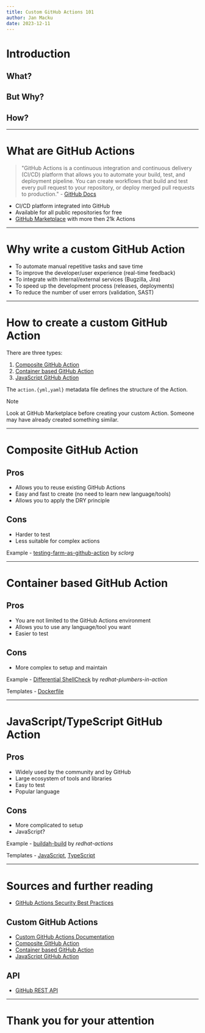 ```yaml
---
title: Custom GitHub Actions 101
author: Jan Macku
date: 2023-12-11
---
```


# Introduction

## What?

## But Why?

## How?

---

# What are GitHub Actions

> "GitHub Actions is a continuous integration and continuous delivery (CI/CD) platform that allows you to automate your build, test, and deployment pipeline. You can create workflows that build and test every pull request to your repository, or deploy merged pull requests to production." - [GitHub Docs](https://docs.github.com/en/actions/learn-github-actions/understanding-github-actions#overview)

- CI/CD platform integrated into GitHub
- Available for all public repositories for free
- [GitHub Marketplace](https://github.com/marketplace?category=&query=&type=actions&verification=) with more then 21k Actions

---

# Why write a custom GitHub Action

- To automate manual repetitive tasks and save time
- To improve the developer/user experience (real-time feedback)
- To integrate with internal/external services (Bugzilla, Jira)
- To speed up the development process (releases, deployments)
- To reduce the number of user errors (validation, SAST)

---

# How to create a custom GitHub Action

There are three types:

1. [Composite GitHub Action](https://docs.github.com/en/actions/creating-actions/about-custom-actions#composite-actions)
2. [Container based GitHub Action](https://docs.github.com/en/actions/creating-actions/about-custom-actions#docker-container-actions)
3. [JavaScript GitHub Action](https://docs.github.com/en/actions/creating-actions/about-custom-actions#javascript-actions)

The `action.{yml,yaml}` metadata file defines the structure of the Action.

> [!NOTE]
> Look at GitHub Marketplace before creating your custom Action. Someone may have already created something similar.

---

# Composite GitHub Action

## Pros

- Allows you to reuse existing GitHub Actions
- Easy and fast to create (no need to learn new language/tools)
- Allows you to apply the DRY principle

## Cons

- Harder to test
- Less suitable for complex actions

Example - [testing-farm-as-github-action](https://github.com/sclorg/testing-farm-as-github-action/blob/8df50f87e3c911bfa78f5ba98a65603908fdf77d/action.yml) by _sclorg_

---

# Container based GitHub Action

## Pros

- You are not limited to the GitHub Actions environment
- Allows you to use any language/tool you want
- Easier to test

## Cons

- More complex to setup and maintain

Example - [Differential ShellCheck](https://github.com/redhat-plumbers-in-action/differential-shellcheck) by _redhat-plumbers-in-action_

Templates - [Dockerfile](https://github.com/actions/container-action)

---

# JavaScript/TypeScript GitHub Action

## Pros

- Widely used by the community and by GitHub
- Large ecosystem of tools and libraries
- Easy to test
- Popular language

## Cons

- More complicated to setup
- JavaScript?

Example - [buildah-build](https://github.com/redhat-actions/buildah-build) by _redhat-actions_

Templates - [JavaScript](https://github.com/actions/javascript-action), [TypeScript](https://github.com/actions/typescript-action)

---

# Sources and further reading

- [GitHub Actions Security Best Practices](https://docs.github.com/en/actions/security-guides)

## Custom GitHub Actions

- [Custom GitHub Actions Documentation](https://docs.github.com/en/actions/creating-actions/about-custom-actions)
- [Composite GitHub Action](https://docs.github.com/en/actions/creating-actions/creating-a-composite-action)
- [Container based GitHub Action](https://docs.github.com/en/actions/creating-actions/creating-a-docker-container-action)
- [JavaScript GitHub Action](https://docs.github.com/en/actions/creating-actions/creating-a-javascript-action)

## API

- [GitHub REST API](https://docs.github.com/en/rest)

---

# Thank you for your attention
